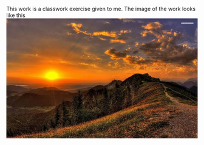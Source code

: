 This work is a classwork exercise given to me.
The image of the work looks like this 
![Dramatic](image/salem.jpeg)
